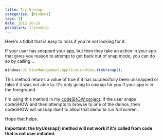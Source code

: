 ```yaml
---
title: Try Unsnap
categories: [Windows]
tags: []
date: 2012-10-26
permalink: tryunsnap
---
```


Here&#39;s a tidbit that is easy to miss if you&#39;re not looking for it.


If your user has snapped your app, but then they take an action in your app that gives you reason to attempt to get back out of snap mode, you can do so by calling...

``` js
Windows.UI.ViewManagement.ApplicationView.tryUnsnap();
```

This method returns  a value of true if it has successfully been unsnapped or false if it was not able to. It&#39;s only going to unsnap for you if your app is in the foreground.

I&#39;m using this method in my [codeSHOW project](http://codeshow.codeplex.com). If the user snaps codeSHOW and then attempts to browse to one of the demos, then codeSHOW will unsnap itself to allow that demo to run full screen.

Hope that helps.

**Important: the tryUnsnap() method will not work if it&#39;s called from code that is not user initiated.**
